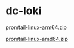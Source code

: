 # dc-loki

[promtail-linux-arm64.zip](https://github.com/grafana/loki/releases/download/v2.6.1/promtail-linux-arm64.zip)

[promtail-linux-amd64.zip](https://github.com/grafana/loki/releases/download/v2.6.1/promtail-linux-amd64.zip)
